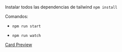 Instalar todos las dependencias de tailwind `npm install`

Comandos: 
- `npm run start`

- `npm run watch`

[Card Preview](https://gitlab.com/rubencamcalderon/card_copy_dark/-/blob/master/public/images/preview.png)
